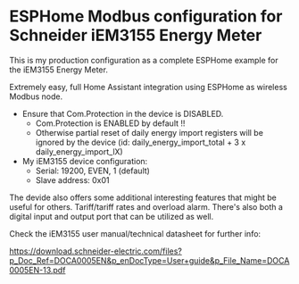 # ESPHome Modbus configuration for Schneider iEM3155 Energy Meter

This is my production configuration as a complete ESPHome example for the iEM3155 Energy Meter.

Extremely easy, full Home Assistant integration using ESPHome as wireless Modbus node. 

- Ensure that Com.Protection in the device is DISABLED.
    * Com.Protection is ENABLED by default !!
    * Otherwise partial reset of daily energy import registers will be ignored by the device (id: daily_energy_import_total + 3 x daily_energy_import_lX)
- My iEM3155 device configuration:
    * Serial: 19200, EVEN, 1 (default)
    * Slave address: 0x01


The devide also offers some additional interesting features that might be useful for others. Tariff/tariff rates and overload alarm. There's also both a digital input and output port that can be utilized as well.

Check the iEM3155 user manual/technical datasheet for further info:

https://download.schneider-electric.com/files?p_Doc_Ref=DOCA0005EN&p_enDocType=User+guide&p_File_Name=DOCA0005EN-13.pdf
